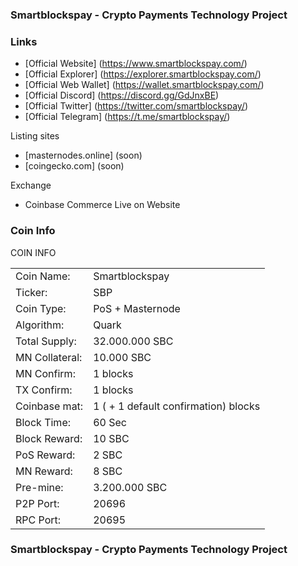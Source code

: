 ﻿### Smartblockspay - Crypto Payments Technology Project

### Links
- [Official Website] (https://www.smartblockspay.com/)
- [Official Explorer] (https://explorer.smartblockspay.com/)
- [Official Web Wallet] (https://wallet.smartblockspay.com/)
- [Official Discord] (https://discord.gg/GdJnxBE)
- [Official Twitter] (https://twitter.com/smartblockspay/)
- [Official Telegram] (https://t.me/smartblockspay/)

Listing sites
- [masternodes.online] (soon)
- [coingecko.com] (soon)

Exchange
- Coinbase Commerce Live on Website

### Coin Info
COIN INFO
<table>
<tr><td>Coin Name:		</td><td>Smartblockspay</td></tr>
<tr><td>Ticker:        		</td><td>SBP</td></tr>
<tr><td>Coin Type:		</td><td>PoS + Masternode</td></tr>
<tr><td>Algorithm:		</td><td>Quark</td></tr>
<tr><td>Total Supply:		</td><td>32.000.000 SBC</td></tr>
<tr><td>MN Collateral:		</td><td>10.000 SBC</td></tr>
<tr><td>MN Confirm:   		</td><td>1 blocks</td></tr>
<tr><td>TX Confirm:    		</td><td>1 blocks</td></tr>	
<tr><td>Coinbase mat:		</td><td>1 ( + 1 default confirmation) blocks</td></tr>  			
<tr><td>Block Time:    		</td><td>60 Sec</td></tr>                 
<tr><td>Block Reward:		</td><td>10 SBC</td></tr>   
<tr><td>PoS Reward:    		</td><td>2 SBC</td></tr>
<tr><td>MN Reward:		</td><td>8 SBC</td></tr>   
<tr><td>Pre-mine:		</td><td>3.200.000 SBC</td></tr>     
<tr><td>P2P Port:		</td><td>20696</td></tr>
<tr><td>RPC Port:		</td><td>20695</td></tr>
</table>

### Smartblockspay - Crypto Payments Technology Project
